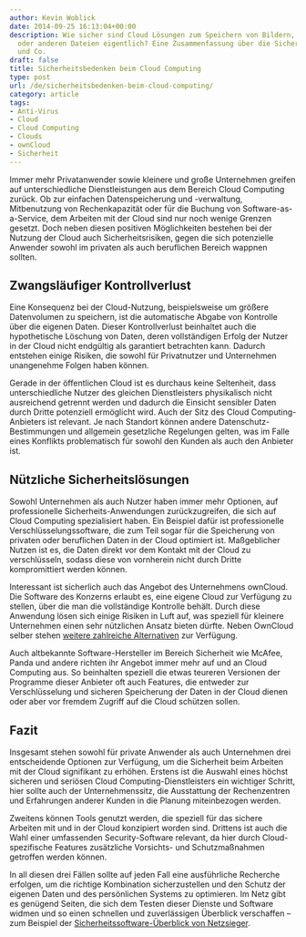 ```yaml
---
author: Kevin Woblick
date: 2014-09-25 16:13:04+00:00
description: Wie sicher sind Cloud Lösungen zum Speichern von Bildern, Dokumenten
  oder anderen Dateien eigentlich? Eine Zusammenfassung über die Sicherheit von Dropbox
  und Co.
draft: false
title: Sicherheitsbedenken beim Cloud Computing
type: post
url: /de/sicherheitsbedenken-beim-cloud-computing/
category: article
tags:
- Anti-Virus
- Cloud
- Cloud Computing
- Clouds
- ownCloud
- Sicherheit
---
```


Immer mehr Privatanwender sowie kleinere und große Unternehmen greifen auf unterschiedliche Dienstleistungen aus dem Bereich Cloud Computing zurück. Ob zur einfachen Datenspeicherung und -verwaltung, Mitbenutzung von Rechenkapazität oder für die Buchung von Software-as-a-Service, dem Arbeiten mit der Cloud sind nur noch wenige Grenzen gesetzt. Doch neben diesen positiven Möglichkeiten bestehen bei der Nutzung der Cloud auch Sicherheitsrisiken, gegen die sich potenzielle Anwender sowohl im privaten als auch beruflichen Bereich wappnen sollten.


## Zwangsläufiger Kontrollverlust

Eine Konsequenz bei der Cloud-Nutzung, beispielsweise um größere Datenvolumen zu speichern, ist die automatische Abgabe von Kontrolle über die eigenen Daten. Dieser Kontrollverlust beinhaltet auch die hypothetische Löschung von Daten, deren vollständigen Erfolg der Nutzer in der Cloud nicht endgültig als garantiert betrachten kann. Dadurch entstehen einige Risiken, die sowohl für Privatnutzer und Unternehmen unangenehme Folgen haben können.

Gerade in der öffentlichen Cloud ist es durchaus keine Seltenheit, dass unterschiedliche Nutzer des gleichen Dienstleisters physikalisch nicht ausreichend getrennt werden und dadurch die Einsicht sensibler Daten durch Dritte potenziell ermöglicht wird. Auch der Sitz des Cloud Computing-Anbieters ist relevant. Je nach Standort können andere Datenschutz-Bestimmungen und allgemein gesetzliche Regelungen gelten, was im Falle eines Konflikts problematisch für sowohl den Kunden als auch den Anbieter ist.


## Nützliche Sicherheitslösungen

Sowohl Unternehmen als auch Nutzer haben immer mehr Optionen, auf professionelle Sicherheits-Anwendungen zurückzugreifen, die sich auf Cloud Computing spezialisiert haben. Ein Beispiel dafür ist professionelle Verschlüsselungssoftware, die zum Teil sogar für die Speicherung von privaten oder beruflichen Daten in der Cloud optimiert ist. Maßgeblicher Nutzen ist es, die Daten direkt vor dem Kontakt mit der Cloud zu verschlüsseln, sodass diese von vornherein nicht durch Dritte kompromittiert werden können.

Interessant ist sicherlich auch das Angebot des Unternehmens ownCloud. Die Software des Konzerns erlaubt es, eine eigene Cloud zur Verfügung zu stellen, über die man die vollständige Kontrolle behält. Durch diese Anwendung lösen sich einige Risiken in Luft auf, was speziell für kleinere Unternehmen einen sehr nützlichen Ansatz bieten dürfte. Neben OwnCloud selber stehen [weitere zahlreiche Alternativen](https://blog.kovah.de/de/private-cloud-owncloud-alternativen-teil-2) zur Verfügung.

Auch altbekannte Software-Hersteller im Bereich Sicherheit wie McAfee, Panda und andere richten ihr Angebot immer mehr auf und an Cloud Computing aus. So beinhalten speziell die etwas teureren Versionen der Programme dieser Anbieter oft auch Features, die entweder zur Verschlüsselung und sicheren Speicherung der Daten in der Cloud dienen oder aber vor fremdem Zugriff auf die Cloud schützen sollen.


## Fazit

Insgesamt stehen sowohl für private Anwender als auch Unternehmen drei entscheidende Optionen zur Verfügung, um die Sicherheit beim Arbeiten mit der Cloud signifikant zu erhöhen. Erstens ist die Auswahl eines höchst sicheren und seriösen Cloud Computing-Dienstleisters ein wichtiger Schritt, hier sollte auch der Unternehmenssitz, die Ausstattung der Rechenzentren und Erfahrungen anderer Kunden in die Planung miteinbezogen werden.

Zweitens können Tools genutzt werden, die speziell für das sichere Arbeiten mit und in der Cloud konzipiert worden sind. Drittens ist auch die Wahl einer umfassenden Security-Software relevant, da hier durch Cloud-spezifische Features zusätzliche Vorsichts- und Schutzmaßnahmen getroffen werden können.

In all diesen drei Fällen sollte auf jeden Fall eine ausführliche Recherche erfolgen, um die richtige Kombination sicherzustellen und den Schutz der eigenen Daten und des persönlichen Systems zu optimieren. Im Netz gibt es genügend Seiten, die sich dem Testen dieser Dienste und Software widmen und so einen schnellen und zuverlässigen Überblick verschaffen – zum Beispiel der [Sicherheitssoftware-Überblick von Netzsieger](http://www.netzsieger.de/k/antivirus).
